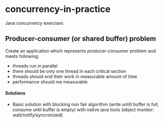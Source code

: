 # concurrency-in-practice
Java concurrency exercises

## Producer-consumer (or shared buffer) problem
Create an application which represents producer-consumer problem and meets following:
* threads run in parallel
* there should be only one thread in each critical section
* threads should end their work in measurable amount of time 
* performance should me measurable

#### Solutions
* Basic solution with blocking non fair algorithm (write untill buffer is full, consume until buffer is empty) with
native java tools (object monitor: wait/notify/syncronized)



